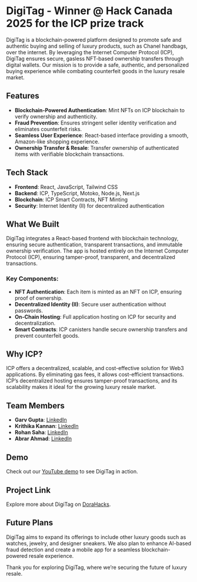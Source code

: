 # DigiTag - Winner @ Hack Canada 2025 for the ICP prize track

DigiTag is a blockchain-powered platform designed to promote safe and authentic buying and selling of luxury products, such as Chanel handbags, over the internet. By leveraging the Internet Computer Protocol (ICP), DigiTag ensures secure, gasless NFT-based ownership transfers through digital wallets. Our mission is to provide a safe, authentic, and personalized buying experience while combating counterfeit goods in the luxury resale market.

## Features
- **Blockchain-Powered Authentication**: Mint NFTs on ICP blockchain to verify ownership and authenticity.
- **Fraud Prevention**: Ensures stringent seller identity verification and eliminates counterfeit risks.
- **Seamless User Experience**: React-based interface providing a smooth, Amazon-like shopping experience.
- **Ownership Transfer & Resale**: Transfer ownership of authenticated items with verifiable blockchain transactions.

## Tech Stack
- **Frontend**: React, JavaScript, Tailwind CSS
- **Backend**: ICP, TypeScript, Motoko, Node.js, Next.js
- **Blockchain**: ICP Smart Contracts, NFT Minting
- **Security**: Internet Identity (II) for decentralized authentication

## What We Built
DigiTag integrates a React-based frontend with blockchain technology, ensuring secure authentication, transparent transactions, and immutable ownership verification. The app is hosted entirely on the Internet Computer Protocol (ICP), ensuring tamper-proof, transparent, and decentralized transactions.

### Key Components:
- **NFT Authentication**: Each item is minted as an NFT on ICP, ensuring proof of ownership.
- **Decentralized Identity (II)**: Secure user authentication without passwords.
- **On-Chain Hosting**: Full application hosting on ICP for security and decentralization.
- **Smart Contracts**: ICP canisters handle secure ownership transfers and prevent counterfeit goods.

## Why ICP?
ICP offers a decentralized, scalable, and cost-effective solution for Web3 applications. By eliminating gas fees, it allows cost-efficient transactions. ICP’s decentralized hosting ensures tamper-proof transactions, and its scalability makes it ideal for the growing luxury resale market.

## Team Members
- **Garv Gupta**: [LinkedIn](https://www.linkedin.com/in/garv1908/)
- **Krithika Kannan**: [LinkedIn](https://linkedin.com/in/krithikakannan06)
- **Rohan Saha**: [LinkedIn](https://linkedin.com/in/rohansaha27)
- **Abrar Ahmad**: [LinkedIn](https://linkedin.com/in/abrar-ahmad-36b949271)

## Demo
Check out our [YouTube demo](https://youtu.be/ybWR_AV5Oxg) to see DigiTag in action.

## Project Link
Explore more about DigiTag on [DoraHacks](https://dorahacks.io/buidl/23016).

## Future Plans
DigiTag aims to expand its offerings to include other luxury goods such as watches, jewelry, and designer sneakers. We also plan to enhance AI-based fraud detection and create a mobile app for a seamless blockchain-powered resale experience.

Thank you for exploring DigiTag, where we’re securing the future of luxury resale.
